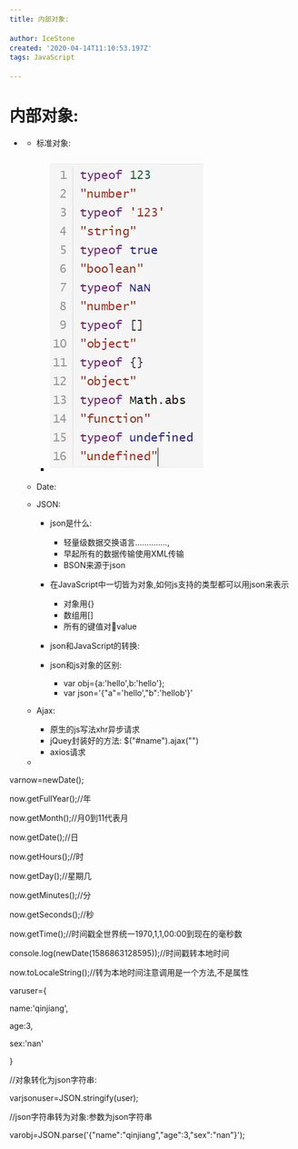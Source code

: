 ```yaml
---
title: 内部对象:

author: IceStone
created: '2020-04-14T11:10:53.197Z'
tags: JavaScript

---
```


# 内部对象:


*  
    * 标准对象:

        * ![](images/c0618b37-e672-4a73-b268-bfb048b3ce0c.png)


    * Date:
    * JSON:
    
        * json是什么:
    
            * 轻量级数据交换语言..............,
            * 早起所有的数据传输使用XML传输
            * BSON来源于json
    
        * 在JavaScript中一切皆为对象,如何js支持的类型都可以用json来表示
    
            * 对象用{}
            * 数组用[]
            * 所有的键值对:key:value
    
        * json和JavaScript的转换:
        * json和js对象的区别:
    
            * var obj={a:'hello',b:'hello'};
            * var json='{"a"='hello',"b":'hellob'}'


    * Ajax:
    
        * 原生的js写法xhr异步请求
        * jQuey封装好的方法: $("#name").ajax("")
        * axios请求
    
    *  


varnow=newDate();

now.getFullYear();//年

now.getMonth();//月0到11代表月

now.getDate();//日

now.getHours();//时

now.getDay();//星期几

now.getMinutes();//分

now.getSeconds();//秒

now.getTime();//时间戳全世界统一1970,1,1,00:00到现在的毫秒数

console.log(newDate(1586863128595));//时间戳转本地时间

now.toLocaleString();//转为本地时间注意调用是一个方法,不是属性


varuser={

name:'qinjiang',

age:3,

sex:'nan'

}

//对象转化为json字符串:

varjsonuser=JSON.stringify(user);


//json字符串转为对象:参数为json字符串

varobj=JSON.parse('{"name":"qinjiang","age":3,"sex":"nan"}');

 

 
